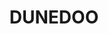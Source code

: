 ---
lastmod: '2025-04-06T06:05:20+00:00'
latitude: -31.924969
layout: suburb
longitude: 149.319295
postcode: '2844'
state: NSW
title: DUNEDOO
url: /nsw/dunedoo/
---